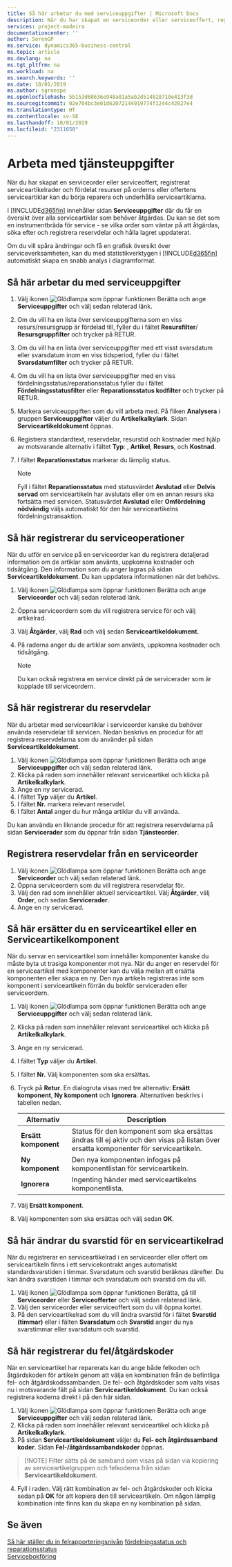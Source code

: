 ```yaml
---
title: Så här arbetar du med serviceuppgifter | Microsoft Docs
description: När du har skapat en serviceorder eller serviceoffert, registrerat serviceartikelrader och fördelat resurser på orderns eller offertens serviceartiklar kan du börja reparera och underhålla serviceartiklarna.
services: project-madeira
documentationcenter: ''
author: SorenGP
ms.service: dynamics365-business-central
ms.topic: article
ms.devlang: na
ms.tgt_pltfrm: na
ms.workload: na
ms.search.keywords: ''
ms.date: 10/01/2019
ms.author: sgroespe
ms.openlocfilehash: 5b153d68636e948a01a5ab2d514828710e413f3d
ms.sourcegitcommit: 02e704bc3e01d62072144919774f1244c42827e4
ms.translationtype: HT
ms.contentlocale: sv-SE
ms.lasthandoff: 10/01/2019
ms.locfileid: "2311650"
---
```

# <a name="work-on-service-tasks"></a>Arbeta med tjänsteuppgifter
När du har skapat en serviceorder eller serviceoffert, registrerat serviceartikelrader och fördelat resurser på orderns eller offertens serviceartiklar kan du börja reparera och underhålla serviceartiklarna.  

I [!INCLUDE[d365fin](includes/d365fin_md.md)] innehåller sidan **Serviceuppgifter** där du får en översikt över alla serviceartiklar som behöver åtgärdas. Du kan se det som en instrumentbräda för service - se vilka order som väntar på att åtgärdas, söka efter och registrera reservdelar och hålla lagret uppdaterat.  

Om du vill spåra ändringar och få en grafisk översikt över serviceverksamheten, kan du med statistikverktygen i [!INCLUDE[d365fin](includes/d365fin_md.md)] automatiskt skapa en snabb analys i diagramformat.  

## <a name="to-work-on-a-service-task"></a>Så här arbetar du med serviceuppgifter  
1. Välj ikonen ![Glödlampa som öppnar funktionen Berätta](media/ui-search/search_small.png "Berätta vad du vill göra") och ange **Serviceuppgifter** och välj sedan relaterad länk.
2. Om du vill ha en lista över serviceuppgifterna som en viss resurs/resursgrupp är fördelad till, fyller du i fältet **Resursfilter**/ **Resursgruppfilter** och trycker på RETUR.  
3. Om du vill ha en lista över serviceuppgifter med ett visst svarsdatum eller svarsdatum inom en viss tidsperiod, fyller du i fältet **Svarsdatumfilter** och trycker på RETUR.  
4. Om du vill ha en lista över serviceuppgifter med en viss fördelningsstatus/reparationsstatus fyller du i fältet **Fördelningsstatusfilter** eller **Reparationsstatus kodfilter** och trycker på RETUR.  
5. Markera serviceuppgiften som du vill arbeta med. På fliken **Analysera** i gruppen **Serviceuppgifter** väljer du **Artikelkalkylark**. Sidan **Serviceartikeldokument** öppnas.  
6. Registrera standardtext, reservdelar, resurstid och kostnader med hjälp av motsvarande alternativ i fältet **Typ**:  <Blank>, **Artikel**, **Resurs**, och **Kostnad**.  
7. I fältet **Reparationsstatus** markerar du lämplig status.  

   > [!NOTE]  
   >  Fyll i fältet **Reparationsstatus** med statusvärdet **Avslutad** eller **Delvis servad** om serviceartikeln har avslutats eller om en annan resurs ska fortsätta med servicen. Statusvärdet **Avslutad** eller **Omfördelning nödvändig** väljs automatiskt för den här serviceartikelns fördelningstransaktion.  

## <a name="to-register-service-operations"></a>Så här registrerar du serviceoperationer  
När du utför en service på en serviceorder kan du registrera detaljerad information om de artiklar som använts, uppkomna kostnader och tidsåtgång. Den information som du anger lagras på sidan **Serviceartikeldokument**. Du kan uppdatera informationen när det behövs.

1. Välj ikonen ![Glödlampa som öppnar funktionen Berätta](media/ui-search/search_small.png "Berätta vad du vill göra") och ange **Serviceorder** och välj sedan relaterad länk.  
2. Öppna serviceordern som du vill registrera service för och välj artikelrad.  
3. Välj **Åtgärder**, välj **Rad** och välj sedan **Serviceartikeldokument.**  
4. På raderna anger du de artiklar som använts, uppkomna kostnader och tidsåtgång.  

   > [!NOTE]  
   >  Du kan också registrera en service direkt på de servicerader som är kopplade till serviceordern.  

## <a name="to-register-spare-parts"></a>Så här registrerar du reservdelar  
När du arbetar med serviceartiklar i serviceorder kanske du behöver använda reservdelar till servicen. Nedan beskrivs en procedur för att registrera reservdelarna som du använder på sidan **Serviceartikeldokument**.  

1. Välj ikonen ![Glödlampa som öppnar funktionen Berätta](media/ui-search/search_small.png "Berätta vad du vill göra") och ange **Serviceuppgifter** och välj sedan relaterad länk.
2. Klicka på raden som innehåller relevant serviceartikel och klicka på **Artikelkalkylark**.  
3. Ange en ny servicerad.  
4. I fältet **Typ** väljer du **Artikel**.  
5. I fältet **Nr.** markera relevant reservdel.  
6. I fältet **Antal** anger du hur många artiklar du vill använda.  

 Du kan använda en liknande procedur för att registrera reservdelarna på sidan **Servicerader** som du öppnar från sidan **Tjänsteorder**.  

## <a name="to-register-spare-parts-from-a-service-order"></a>Registrera reservdelar från en serviceorder  
1. Välj ikonen ![Glödlampa som öppnar funktionen Berätta](media/ui-search/search_small.png "Berätta vad du vill göra") och ange **Serviceorder** och välj sedan relaterad länk.  
2. Öppna serviceordern som du vill registrera reservdelar för.  
3. Välj den rad som innehåller aktuell serviceartikel. Välj **Åtgärder**, välj **Order**, och sedan **Servicerader**.  
4. Ange en ny servicerad.  

## <a name="to-replace-a-service-item-or-a-service-item-component"></a>Så här ersätter du en serviceartikel eller en Serviceartikelkomponent  
När du servar en serviceartikel som innehåller komponenter kanske du måste byta ut trasiga komponenter mot nya. När du anger en reservdel för en serviceartikel med komponenter kan du välja mellan att ersätta komponenten eller skapa en ny. Den nya artikeln registreras inte som komponent i serviceartikeln förrän du bokför serviceraden eller serviceordern.

1. Välj ikonen ![Glödlampa som öppnar funktionen Berätta](media/ui-search/search_small.png "Berätta vad du vill göra") och ange **Serviceuppgifter** och välj sedan relaterad länk.
2. Klicka på raden som innehåller relevant serviceartikel och klicka på **Artikelkalkylark**.  
3. Ange en ny servicerad.  
4. I fältet **Typ** väljer du **Artikel**.  
5. I fältet **Nr.** Välj komponenten som ska ersättas.  
6. Tryck på **Retur**. En dialogruta visas med tre alternativ: **Ersätt komponent**, **Ny komponent** och **Ignorera**. Alternativen beskrivs i tabellen nedan.  

    |Alternativ | Description|  
    |----------------------------------|---------------------------------------|  
    |**Ersätt komponent**|Status för den komponent som ska ersättas ändras till ej aktiv och den visas på listan över ersatta komponenter för serviceartikeln.|  
    |**Ny komponent**|Den nya komponenten infogas på komponentlistan för serviceartikeln.|  
    |**Ignorera**|Ingenting händer med serviceartikelns komponentlista.|  

7. Välj **Ersätt komponent**.  
8. Välj komponenten som ska ersättas och välj sedan **OK**.  

## <a name="to-change-the-response-time-for-a-service-item-line"></a>Så här ändrar du svarstid för en serviceartikelrad  
När du registrerar en serviceartikelrad i en serviceorder eller offert om serviceartikeln finns i ett servicekontrakt anges automatiskt standardsvarstiden i timmar. Svarsdatum och svarstid beräknas därefter. Du kan ändra svarstiden i timmar och svarsdatum och svarstid om du vill.  

1. Välj ikonen ![Glödlampa som öppnar funktionen Berätta](media/ui-search/search_small.png "Berätta vad du vill göra"), gå till **Serviceorder** eller **Serviceofferter** och välj sedan relaterad länk.  
2. Välj den serviceorder eller serviceoffert som du vill öppna kortet.  
3. På den serviceartikelrad som du vill ändra svarstid för i fältet **Svarstid (timmar)** eller i fälten **Svarsdatum** och **Svarstid** anger du nya svarstimmar eller svarsdatum och svarstid.  

## <a name="to-register-faultresolution-codes"></a>Så här registrerar du fel/åtgärdskoder  
När en serviceartikel har reparerats kan du ange både felkoden och åtgärdskoden för artikeln genom att välja en kombination från de befintliga fel- och åtgärdskodssambanden. De fel- och åtgärdskoder som valts visas nu i motsvarande fält på sidan **Serviceartikeldokument**. Du kan också registrera koderna direkt i på den här sidan.  

1. Välj ikonen ![Glödlampa som öppnar funktionen Berätta](media/ui-search/search_small.png "Berätta vad du vill göra") och ange **Serviceuppgifter** och välj sedan relaterad länk.
2. Klicka på raden som innehåller relevant serviceartikel och klicka på **Artikelkalkylark**.  
3. På sidan **Serviceartikeldokument** väljer du **Fel- och åtgärdssamband koder**. Sidan **Fel-/åtgärdssambandskoder** öppnas.  

  >  [!NOTE]
  >  Filter sätts på de samband som visas på sidan via kopiering av serviceartikelgruppen och felkoderna från sidan **Serviceartikeldokument**.  

4. Fyll i raden. Välj rätt kombination av fel- och åtgärdskoder och klicka sedan på **OK** för att kopiera den till serviceartikeln. Om någon lämplig kombination inte finns kan du skapa en ny kombination på sidan.  

## <a name="see-also"></a>Se även  
[Så här ställer du in felrapporteringsnivån](service-how-setup-fault-reporting.md)
[fördelningsstatus och reparationsstatus](service-allocation-status-and-repair-status.md)  
[Servicebokföring](service-service-posting.md)  
